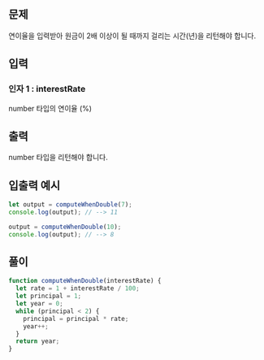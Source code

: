 ## 문제

연이율을 입력받아 원금이 2배 이상이 될 때까지 걸리는 시간(년)을 리턴해야 합니다.

## 입력

### 인자 1 : interestRate

number 타입의 연이율 (%)

## 출력
number 타입을 리턴해야 합니다.

## 입출력 예시

```javascript
let output = computeWhenDouble(7);
console.log(output); // --> 11

output = computeWhenDouble(10);
console.log(output); // --> 8
```

## 풀이
```javascript
function computeWhenDouble(interestRate) {
  let rate = 1 + interestRate / 100;
  let principal = 1;
  let year = 0;
  while (principal < 2) {
    principal = principal * rate;
    year++;
  }
  return year;
}
```
